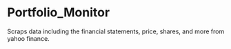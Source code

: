 # Portfolio_Monitor

Scraps data including the financial statements, price, shares, and more from yahoo finance.
